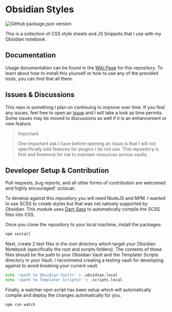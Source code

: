 # Obsidian Styles

![GitHub package.json version](https://img.shields.io/github/package-json/v/tkottke90/Obsidan-Styles)

This is a collection of CSS style sheets and JS Snippets that I use with my Obsidian notebook.

## Documentation

Usage documentation can be found in the [Wiki Page](https://github.com/tkottke90/Obsidan-Styles/wiki) for this repository.  To learn about how to install this yourself or how to use any of the provided tools, you can find that all there.

## Issues & Discussions

This repo is something I plan on continuing to improve over time.  If you find any issues, feel free to open an [Issue](https://github.com/tkottke90/Obsidan-Styles/issues) and I will take a look as time permits.  Some issues may be moved to discussions as well if it is an enhancement or new feature.

> Important
>
> One important ask I have before opening an issue is that I will not specifically add features for plugins I do not use.  This repository is first and foremost for me to maintain resources across vaults.


## Developer Setup & Contribution

Pull requests, bug reports, and all other forms of contribution are welcomed and highly encouraged! :octocat:

To develop against this repository you will need NodeJS and NPM.  I wanted to use SCSS to create styles but that was not natively supported by Obsidian. This module uses [Dart-Sass](https://github.com/sass/dart-sass?tab=readme-ov-file) to automatically compile the SCSS files into CSS.

Once you clone the repository to your local machine, install the packages:

```sh
npm install
```

Next, create 2 text files in the root directory which target your Obsidian Notebook (specifically the root and scripts folders).  The contents of those files should be the path to your Obsidian Vault and the Templater Scripts directory in your Vault.  I recommend creating a testing vault for developing against to avoid breaking your current vault. 

```sh
echo '<path to Obsidian Vault>' > .obsidian.local
echo '<path to Templater Scripts>' > .scripts.local
```

Finally, a watcher npm script has been setup which will automatically compile and deploy the changes automatically for you.

```sh
npm run watch
```
